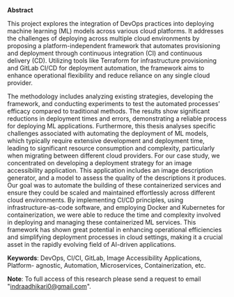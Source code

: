 **Abstract**

This project explores the integration of DevOps practices into deploying machine learning (ML) models across various cloud platforms. It addresses the challenges of deploying across multiple cloud environments by proposing a platform-independent framework that automates provisioning and deployment through continuous integration (CI) and continuous delivery (CD). Utilizing tools like Terraform for infrastructure provisioning and GitLab CI/CD for deployment automation, the framework aims to enhance operational flexibility and reduce reliance on
any single cloud provider.

The methodology includes analyzing existing strategies, developing the framework, and conducting experiments to test the automated processes’ efficacy compared to traditional methods. The results show significant reductions in deployment times and errors, demonstrating a reliable process for deploying ML applications. Furthermore, this thesis analyses specific challenges associated with automating the deployment of ML models, which typically require extensive development and deployment time, leading to significant resource consumption and complexity, particularly when migrating between different cloud providers.
For our case study, we concentrated on developing a deployment strategy for an image accessibility application. This application includes an image description generator, and a model to assess the quality of the descriptions it produces. Our goal was to automate the building of these containerized services and ensure they could be scaled and maintained effortlessly across different cloud environments. By implementing CI/CD principles, using infrastructure-as-code software, and employing Docker and Kubernetes for containerization, we were able to reduce the time and complexity involved in deploying and managing these containerized ML services. This framework has shown great potential in enhancing operational efficiencies and simplifying deployment processes in cloud settings, making it a crucial asset in the rapidly evolving field of AI-driven applications.

**Keywords**: DevOps, CI/CI, GitLab, Image Accessibility Applications, Platform- agnostic, Automation, Microservices, Containerization, etc.

**Note**: To full access of this research please send a request to email "indraadhikari0@gmail.com".
